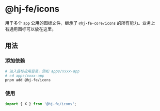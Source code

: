 # @hj-fe/icons

用于多个 `app` 公用的图标文件，继承了 `@hj-fe-core/icons` 的所有能力。业务上有通用图标可以放在这里。

## 用法

### 添加依赖

```bash
# 进入目标应用目录，例如 apps/xxxx-app
# cd apps/xxxx-app
pnpm add @hj-fe/icons
```

### 使用

```ts
import { X } from '@hj-fe/icons';
```

